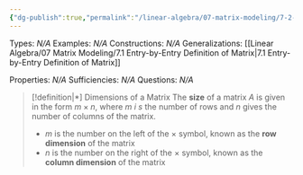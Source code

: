 ```yaml
---
{"dg-publish":true,"permalink":"/linear-algebra/07-matrix-modeling/7-2-dimensions-of-a-matrix/","tags":["Type/Definition","Topic/Linear_Algebra"]}
---
```


Types: *N/A*
Examples: *N/A*
Constructions: *N/A*
Generalizations: [[Linear Algebra/07 Matrix Modeling/7.1 Entry-by-Entry Definition of Matrix\|7.1 Entry-by-Entry Definition of Matrix]]

Properties: *N/A*
Sufficiencies: *N/A*
Questions: *N/A*

> [!definition|*]  Dimensions of a Matrix
> The **size** of a matrix $A$ is given in the form $m \times n$, where $m$ $i$ $s$ the number of rows and $n$ gives the number of columns of the matrix. 
> - $m$ is the number on the left of the $\times$ symbol, known as the **row dimension** of the matrix
> - $n$ is the number on the right of the $\times$ symbol, known as the **column dimension** of the matrix